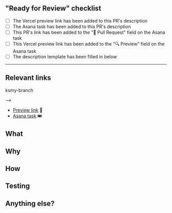 ## "Ready for Review" checklist

<!--
Check these items off in the GitHub PR UI as you complete them.
-->

- [ ] The Vercel preview link has been added to this PR's description
- [ ] The Asana task has been added to this PR's description
- [ ] This PR's link has been added to the "📐 Pull Request" field on the Asana task
- [ ] This Vercel preview link has been added to the "🔍 Preview" field on the Asana task
- [ ] The description template has been filled in below

---

## Relevant links

<!-- 
Make sure to remove any '.' characters from the branch name 
Example: ks.my-branch --> ksmy-branch
-->
- [Preview link](https://dev-portal-git-BRANCH_NAME-hashicorp.vercel.app/PATH_TO_VIEW) 🔎
- [Asana task](url) 🎟️

## What

<!--
Briefly list out the changes proposed in this PR.
-->

## Why

<!--
Describe why the changes proposed are needed. Some examples: new feature requested, refactor to make things easier later, styling tweaks requested by design, etc.
-->

## How

<!--
Dive into the approach you took, list resources you referenced, detail other approaches you tried but didn't end up going with, etc.
-->

## Testing

<!--
Create a checklist for going through how to test your proposed changes. If there is anything to configure before interacting with the project in a browser, such as toggling feature flags, changing machine settings, or simulating behavior in browser dev tools, list those steps first.

- [ ] Step 1
- [ ] Step 2
- [ ] Step 3
- [ ] ...
-->

## Anything else?

<!--
If there is anything you came across that you chose not to address in this PR but plan to soon, list those items here and any Asana tasks you created to go with them.
-->
